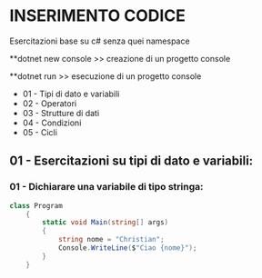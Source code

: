 # INSERIMENTO CODICE

Esercitazioni base su c# senza quei namespace

**dotnet new console >> creazione di un progetto console

**dotnet run >> esecuzione di un progetto console

- 01 - Tipi di dato e variabili
- 02 - Operatori
- 03 - Strutture di dati
- 04 - Condizioni
- 05 - Cicli

## 01 - Esercitazioni su tipi di dato e variabili:

### 01 - Dichiarare una variabile di tipo stringa:

```c#
class Program
    {
        static void Main(string[] args)
        {
            string nome = "Christian";
            Console.WriteLine($"Ciao {nome}");
        }
    }
